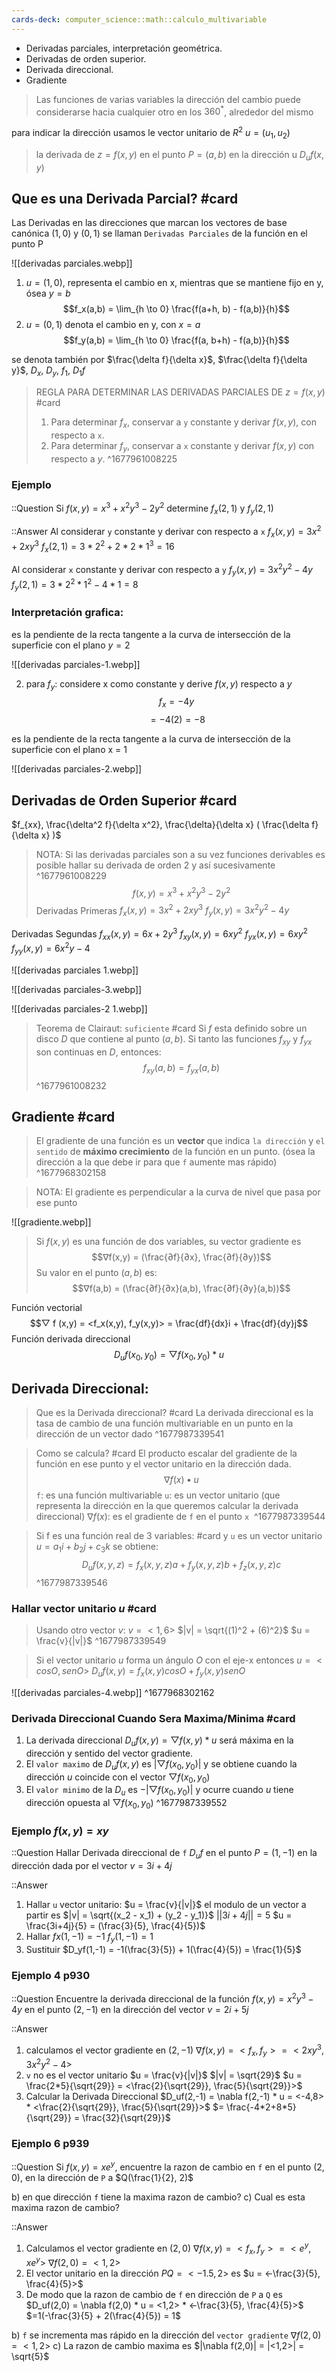 ```yaml
---
cards-deck: computer_science::math::calculo_multivariable
---
```



- Derivadas parciales, interpretación geométrica. 
- Derivadas de orden superior. 
- Derivada direccional. 
- Gradiente


> Las funciones de varias variables la dirección del cambio puede considerarse hacia cualquier otro en los $360^*$, alrededor del mismo

para indicar la dirección usamos le vector unitario de $R^2$ $u=(u_1, u_2)$ 

> la derivada de $z = f(x,y)$ en el punto $P = (a,b)$ en la dirección u
> $D_uf(x,y)$


## Que es una Derivada Parcial? #card 
Las Derivadas en las direcciones que marcan los vectores de base canónica $(1,0)$ y $(0,1)$ se llaman `Derivadas Parciales` de la función en el punto P

![[derivadas parciales.webp]]


1) $u = (1,0)$, representa el cambio en x, mientras que se mantiene fijo en y, ósea $y=b$
$$f_x(a,b) = \lim_{h \to 0} \frac{f(a+h, b) - f(a,b)}{h}$$
2) $u=(0, 1)$ denota el cambio en y, con $x = a$
$$f_y(a,b) = \lim_{h \to 0} \frac{f(a, b+h) - f(a,b)}{h}$$

se denota también por $\frac{\delta f}{\delta x}$, $\frac{\delta f}{\delta y}$, $D_x$, $D_y$, $f_1$, $D_1f$


> REGLA PARA DETERMINAR LAS DERIVADAS PARCIALES DE $z = f(x,y)$ #card
> 1. Para determinar $f_x$, conservar a `y` constante y derivar $f(x,y)$, con respecto a `x`. 
> 2. Para determinar $f_y$, conservar a `x` constante y derivar $f(x, y)$ con respecto a $y$.
^1677961008225

### Ejemplo
::Question
Si $f(x,y) = x^3 + x^2y^3 - 2y^2$   determine $f_x(2,1)$ y $f_y(2,1)$

::Answer
Al considerar `y` constante y derivar con respecto a `x`
$f_x(x,y) = 3x^2 + 2xy^3$
$f_x(2,1) = 3*2^2 + 2*2*1^3 = 16$

Al considerar `x` constante y derivar con respecto a `y`
$f_y(x,y) = 3x^2y^2 - 4y$
$f_y(2,1) = 3*2^2*1^2-4*1=8$


### Interpretación grafica:
es la pendiente de la recta tangente a la curva de intersección de la superficie con el plano $y=2$

![[derivadas parciales-1.webp]]

2) para $f_y$: considere x como constante y derive $f(x,y)$ respecto a $y$
$$f_x = -4y$$
$$= -4(2) = -8$$

es la pendiente de la recta tangente a la curva de intersección de la superficie con el plano x = 1

![[derivadas parciales-2.webp]]


## Derivadas de Orden Superior #card

$f_{xx}, \frac{\delta^2 f}{\delta x^2}, \frac{\delta}{\delta x} ( \frac{\delta f}{\delta x} )$


> NOTA:
> Si las derivadas parciales son a su vez funciones derivables es posible hallar su derivada de orden 2 y así sucesivamente
^1677961008229
$$f(x,y) = x^3+x^2y^3 - 2y^2$$
Derivadas Primeras
$f_x(x,y) = 3x^2 + 2xy^3$           $f_y(x,y) = 3x^2y^2 - 4y$

Derivadas Segundas
$f_{xx}(x,y) = 6x+2y^3$            $f_{xy}(x,y) = 6xy^2$ 
$f_{yx}(x,y) = 6xy^2$               $f_{yy}(x,y) = 6x^2y - 4$ 

![[derivadas parciales 1.webp]]

![[derivadas parciales-3.webp]]

![[derivadas parciales-2 1.webp]]

> Teorema de Clairaut: `suficiente` #card 
> Si $f$ esta definido sobre un disco $D$ que contiene al punto $(a,b)$.
> Si tanto las funciones $f_{xy}$ y $f_{yx}$ son continuas en $D$, entonces:$$f_{xy}(a,b) = f_{yx}(a,b)$$
^1677961008232



## Gradiente #card

> El gradiente de una función es un **vector** que indica `la dirección` y `el sentido` de **máximo crecimiento** de la función en un punto.
> (ósea la dirección a la que debe ir para que `f` aumente mas rápido)
^1677968302158

> NOTA:
> El gradiente es perpendicular a la curva de nivel que pasa por ese punto 
 

![[gradiente.webp]]

> Si $f(x,y)$ es una función de dos variables, su vector gradiente es $$∇f(x,y) = (\frac{∂f}{∂x}, \frac{∂f}{∂y})$$Su valor en el punto $(a,b)$ es:$$∇f(a,b) = (\frac{∂f}{∂x}(a,b), \frac{∂f}{∂y}(a,b))$$


Función vectorial
$$▽ f (x,y) = <f_x(x,y), f_y(x,y)> = \frac{df}{dx}i + \frac{df}{dy}j$$
Función derivada direccional
$$D_u f(x_0, y_0) = ▽ f(x_0, y_0) * u$$


## Derivada Direccional:

> Que es la Derivada direccional? #card
> La derivada direccional es la tasa de cambio de una función multivariable en un punto en la dirección de un vector dado
^1677987339541


> Como se calcula? #card
> El producto escalar del gradiente de la función en ese punto y el 
> vector unitario en la dirección dada. $$∇f(x) • u$$`f`: es una función multivariable
  `u`: es un vector unitario (que representa la dirección en la que queremos calcular la derivada direccional)
  $∇f(x)$: es el gradiente de `f` en el punto `x` 
^1677987339544


> Si f es una función real de 3 variables: #card
> y `u` es un vector unitario $u=a_1i + b_2j + c_3k$ 
> se obtiene:
> $$D_uf(x,y,z) = f_x(x,y,z)a + f_y(x,y,z)b + f_z(x,y,z)c$$
^1677987339546



### Hallar vector unitario $u$ #card

> Usando otro vector $v$:
	$v = <1,6>$
	$|v| = \sqrt{(1)^2 + (6)^2}$
	$u = \frac{v}{|v|}$
^1677987339549

> Si el vector unitario $u$ forma un ángulo $O$ con el eje-x entonces
	$u = <cos O, sen O>$
	$D_u f(x,y) = f_x(x,y) cos O + f_y(x,y) sen O$

![[derivadas parciales-4.webp]]
^1677968302162


### Derivada Direccional Cuando Sera Maxima/Minima #card
1. La derivada direccional 
	$D_u f(x,y) = ▽f(x,y) * u$ será máxima en la dirección y sentido del vector gradiente. 
1. El `valor maximo` de $D_u f(x,y)$ es $|▽f(x_0, y_0)|$ y se obtiene cuando la dirección $u$ coincide con el vector $▽f(x_0, y_0)$
2. El `valor minimo` de la $D_u$ es $-|▽f(x_0, y_0)|$ y ocurre cuando $u$ tiene dirección opuesta al $▽f(x_0, y_0)$
^1677987339552


### Ejemplo $f(x,y) = xy$ 
::Question
Hallar Derivada direccional de `f` $D_u f$ en el punto $P=(1,-1)$ 
en la dirección dada por el vector $v = 3i + 4j$

::Answer
1. Hallar `u` vector unitario: $u = \frac{v}{|v|}$
	el modulo de un vector a partir  es $|v| = \sqrt{(x_2 - x_1) + (y_2 - y_1)}$
	$||3i + 4j|| = 5$
	$u = \frac{3i+4j}{5} = (\frac{3}{5}, \frac{4}{5})$
2. Hallar $fx(1,-1) = -1$  $f_y(1,-1) = 1$
3. Sustituir
	$D_yf(1,-1) = -1(\frac{3}{5}) + 1(\frac{4}{5}) = \frac{1}{5}$





### Ejemplo 4 p930
::Question
Encuentre la derivada direccional de la función $f(x,y) = x^2y^3 - 4y$
en el punto $(2,-1)$ en la dirección del vector $v = 2i+5j$

::Answer
1. calculamos el vector gradiente en $(2,-1)$
	$\nabla f(x,y) = <f_x, f_y> = <2xy^3, 3x^2y^2-4>$
2. `v` no es el vector unitario
	$u = \frac{v}{|v|}$
	$|v| = \sqrt{29}$
	$u = \frac{2*5}{\sqrt{29}} = <\frac{2}{\sqrt{29}}, \frac{5}{\sqrt{29}}>$
3. Calcular la Derivada Direccional
	$D_uf(2,-1) = \nabla f(2,-1) * u = <-4,8> * <\frac{2}{\sqrt{29}}, \frac{5}{\sqrt{29}}>$
	$= \frac{-4*2+8*5}{\sqrt{29}} = \frac{32}{\sqrt{29}}$


### Ejemplo 6 p939
::Question
Si $f(x,y) = xe^y$, encuentre la razon de cambio en `f` en el punto $(2,0)$, en la dirección de `P` a $Q(\frac{1}{2}, 2)$ 

b) en que dirección `f` tiene la maxima razon de cambio? 
c) Cual es esta maxima razon de cambio?

::Answer

1. Calculamos el vector gradiente en $(2,0)$
	$\nabla f(x,y) = <f_x, f_y> = <e^y, xe^y>$
	$\nabla f(2,0) = <1,2>$
2. El vector unitario en la dirección $PQ = <-1.5, 2>$ es $u = <-\frac{3}{5}, \frac{4}{5}>$
3. De modo que la razon de cambio de `f` en dirección de `P` a `Q` es
	$D_uf(2,0) = \nabla f(2,0) * u = <1,2> * <-\frac{3}{5}, \frac{4}{5}>$
	$=1(-\frac{3}{5} + 2(\frac{4}{5}) = 1$

b) `f` se incrementa mas rápido en la dirección del `vector gradiente` $\nabla f(2,0) = <1,2>$ 
c) La razon de cambio maxima es $|\nabla f(2,0)| = |<1,2>| = \sqrt{5}$

